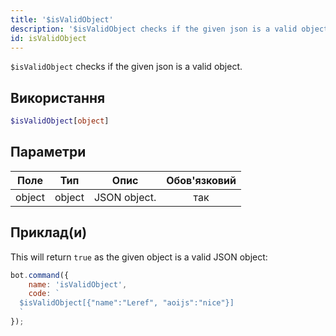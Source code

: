 ```yaml
---
title: '$isValidObject'
description: '$isValidObject checks if the given json is a valid object.'
id: isValidObject
---
```


`$isValidObject` checks if the given json is a valid object.

## Використання

```php
$isValidObject[object]
```

## Параметри

| Поле   | Тип    | Опис         | Обов'язковий |
| ------ | ------ | ------------ |:------------:|
| object | object | JSON object. |     так      |

## Приклад(и)

This will return `true` as the given object is a valid JSON object:

```javascript
bot.command({
    name: 'isValidObject',
    code: `
  $isValidObject[{"name":"Leref", "aoijs":"nice"}]
  `
});
```
